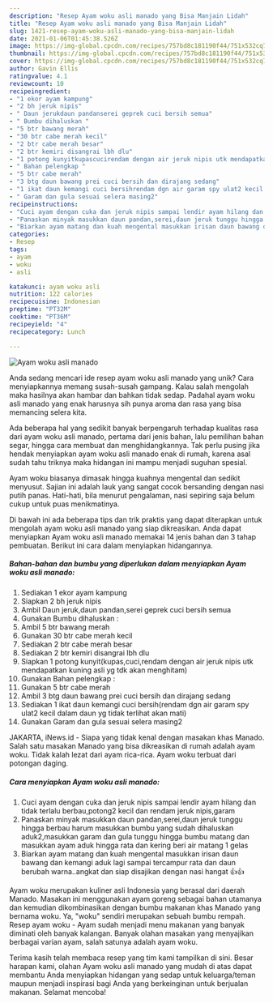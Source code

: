 ```yaml
---
description: "Resep Ayam woku asli manado yang Bisa Manjain Lidah"
title: "Resep Ayam woku asli manado yang Bisa Manjain Lidah"
slug: 1421-resep-ayam-woku-asli-manado-yang-bisa-manjain-lidah
date: 2021-01-06T01:45:38.526Z
image: https://img-global.cpcdn.com/recipes/757bd8c181190f44/751x532cq70/ayam-woku-asli-manado-foto-resep-utama.jpg
thumbnail: https://img-global.cpcdn.com/recipes/757bd8c181190f44/751x532cq70/ayam-woku-asli-manado-foto-resep-utama.jpg
cover: https://img-global.cpcdn.com/recipes/757bd8c181190f44/751x532cq70/ayam-woku-asli-manado-foto-resep-utama.jpg
author: Gavin Ellis
ratingvalue: 4.1
reviewcount: 10
recipeingredient:
- "1 ekor ayam kampung"
- "2 bh jeruk nipis"
- " Daun jerukdaun pandanserei geprek cuci bersih semua"
- " Bumbu dihaluskan "
- "5 btr bawang merah"
- "30 btr cabe merah kecil"
- "2 btr cabe merah besar"
- "2 btr kemiri disangrai lbh dlu"
- "1 potong kunyitkupascucirendam dengan air jeruk nipis utk mendapatkan kuning asli yg tdk akan menghitam"
- " Bahan pelengkap "
- "5 btr cabe merah"
- "3 btg daun bawang prei cuci bersih dan dirajang sedang"
- "1 ikat daun kemangi cuci bersihrendam dgn air garam spy ulat2 kecil dalam daun yg tidak terlihat akan mati"
- " Garam dan gula sesuai selera masing2"
recipeinstructions:
- "Cuci ayam dengan cuka dan jeruk nipis sampai lendir ayam hilang dan tidak terlalu berbau,potong2 kecil dan rendam jeruk nipis,garam"
- "Panaskan minyak masukkan daun pandan,serei,daun jeruk tunggu hingga berbau harum masukkan bumbu yang sudah dihaluskan aduk2,masukkan garam dan gula tunggu hingga bumbu matang dan masukkan ayam aduk hingga rata dan kering beri air matang 1 gelas"
- "Biarkan ayam matang dan kuah mengental masukkan irisan daun bawang dan kemangi aduk lagi sampai tercampur rata dan daun berubah warna..angkat dan siap disajikan dengan nasi hangat 👍👍"
categories:
- Resep
tags:
- ayam
- woku
- asli

katakunci: ayam woku asli 
nutrition: 122 calories
recipecuisine: Indonesian
preptime: "PT32M"
cooktime: "PT36M"
recipeyield: "4"
recipecategory: Lunch

---
```



![Ayam woku asli manado](https://img-global.cpcdn.com/recipes/757bd8c181190f44/751x532cq70/ayam-woku-asli-manado-foto-resep-utama.jpg)

Anda sedang mencari ide resep ayam woku asli manado yang unik? Cara menyiapkannya memang susah-susah gampang. Kalau salah mengolah maka hasilnya akan hambar dan bahkan tidak sedap. Padahal ayam woku asli manado yang enak harusnya sih punya aroma dan rasa yang bisa memancing selera kita.

Ada beberapa hal yang sedikit banyak berpengaruh terhadap kualitas rasa dari ayam woku asli manado, pertama dari jenis bahan, lalu pemilihan bahan segar, hingga cara membuat dan menghidangkannya. Tak perlu pusing jika hendak menyiapkan ayam woku asli manado enak di rumah, karena asal sudah tahu triknya maka hidangan ini mampu menjadi suguhan spesial.

Ayam woku biasanya dimasak hingga kuahnya mengental dan sedikit menyusut. Sajian ini adalah lauk yang sangat cocok bersanding dengan nasi putih panas. Hati-hati, bila menurut pengalaman, nasi sepiring saja belum cukup untuk puas menikmatinya.


Di bawah ini ada beberapa tips dan trik praktis yang dapat diterapkan untuk mengolah ayam woku asli manado yang siap dikreasikan. Anda dapat menyiapkan Ayam woku asli manado memakai 14 jenis bahan dan 3 tahap pembuatan. Berikut ini cara dalam menyiapkan hidangannya.

<!--inarticleads1-->

##### Bahan-bahan dan bumbu yang diperlukan dalam menyiapkan Ayam woku asli manado:

1. Sediakan 1 ekor ayam kampung
1. Siapkan 2 bh jeruk nipis
1. Ambil  Daun jeruk,daun pandan,serei geprek cuci bersih semua
1. Gunakan  Bumbu dihaluskan :
1. Ambil 5 btr bawang merah
1. Gunakan 30 btr cabe merah kecil
1. Sediakan 2 btr cabe merah besar
1. Sediakan 2 btr kemiri disangrai lbh dlu
1. Siapkan 1 potong kunyit(kupas,cuci,rendam dengan air jeruk nipis utk mendapatkan kuning asli yg tdk akan menghitam)
1. Gunakan  Bahan pelengkap :
1. Gunakan 5 btr cabe merah
1. Ambil 3 btg daun bawang prei cuci bersih dan dirajang sedang
1. Sediakan 1 ikat daun kemangi cuci bersih(rendam dgn air garam spy ulat2 kecil dalam daun yg tidak terlihat akan mati)
1. Gunakan  Garam dan gula sesuai selera masing2


JAKARTA, iNews.id - Siapa yang tidak kenal dengan masakan khas Manado. Salah satu masakan Manado yang bisa dikreasikan di rumah adalah ayam woku. Tidak kalah lezat dari ayam rica-rica. Ayam woku terbuat dari potongan daging. 

<!--inarticleads2-->

##### Cara menyiapkan Ayam woku asli manado:

1. Cuci ayam dengan cuka dan jeruk nipis sampai lendir ayam hilang dan tidak terlalu berbau,potong2 kecil dan rendam jeruk nipis,garam
1. Panaskan minyak masukkan daun pandan,serei,daun jeruk tunggu hingga berbau harum masukkan bumbu yang sudah dihaluskan aduk2,masukkan garam dan gula tunggu hingga bumbu matang dan masukkan ayam aduk hingga rata dan kering beri air matang 1 gelas
1. Biarkan ayam matang dan kuah mengental masukkan irisan daun bawang dan kemangi aduk lagi sampai tercampur rata dan daun berubah warna..angkat dan siap disajikan dengan nasi hangat 👍👍


Ayam woku merupakan kuliner asli Indonesia yang berasal dari daerah Manado. Masakan ini menggunakan ayam goreng sebagai bahan utamanya dan kemudian dikombinasikan dengan bumbu makanan khas Manado yang bernama woku. Ya, &#34;woku&#34; sendiri merupakan sebuah bumbu rempah. Resep ayam woku - Ayam sudah menjadi menu makanan yang banyak diminati oleh banyak kalangan. Banyak olahan masakan yang menyajikan berbagai varian ayam, salah satunya adalah ayam woku. 

Terima kasih telah membaca resep yang tim kami tampilkan di sini. Besar harapan kami, olahan Ayam woku asli manado yang mudah di atas dapat membantu Anda menyiapkan hidangan yang sedap untuk keluarga/teman maupun menjadi inspirasi bagi Anda yang berkeinginan untuk berjualan makanan. Selamat mencoba!
